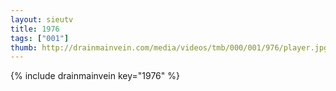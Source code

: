```yaml
--- 
layout: sieutv
title: 1976
tags: ["001"]
thumb: http://drainmainvein.com/media/videos/tmb/000/001/976/player.jpg
---
```

{% include drainmainvein key="1976" %} 
